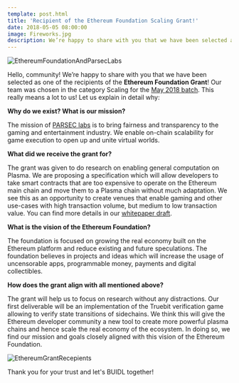 ```yaml
---
template: post.html
title: 'Recipient of the Ethereum Foundation Scaling Grant!'
date: 2018-05-05 08:00:00
image: Fireworks.jpg
description: We’re happy to share with you that we have been selected as one of the recipients of the <b>Ethereum Foundation Grant. This really means a lot to us! Let us explain in detail why.
---
```


<img src="/img/blog/EthereumFoundationAndParsecLabs.jpg" alt="EthereumFoundationAndParsecLabs">

Hello, community! We’re happy to share with you that we have been selected as one of the recipients of the <b>Ethereum Foundation Grant</b>! Our team was chosen in the category Scaling for the <a href="https://blog.ethereum.org/2018/05/02/announcing-may-2018-cohort-ef-grants/">May 2018 batch</a>. This really means a lot to us! Let us explain in detail why:

<b>Why do we exist? What is our mission?</b>

The mission of <a href="https://parseclabs.org">PARSEC labs</a> is to bring fairness and transparency to the gaming and entertainment industry. We enable on-chain scalability for game execution to open up and unite virtual worlds.

<b>What did we receive the grant for?</b>

The grant was given to do research on enabling general computation on Plasma. We are proposing a specification which will allow developers to take smart contracts that are too expensive to operate on the Ethereum main chain and move them to a Plasma chain without much adaptation. We see this as an opportunity to create venues that enable gaming and other use-cases with high transaction volume, but medium to low transaction value. You can find more details in our <a href="https://parseclabs.org/files/plasma-computation.pdf">whitepaper draft</a>.

<b>What is the vision of the Ethereum Foundation?</b>

The foundation is focused on growing the real economy built on the Ethereum platform and reduce existing and future speculations. The foundation believes in projects and ideas which will increase the usage of uncensorable apps, programmable money, payments and digital collectibles.

<b>How does the grant align with all mentioned above?</b>

The grant will help us to focus on research without any distractions. Our first deliverable will be an implementation of the Truebit verification game allowing to verify state transitions of sidechains. We think this will give the Ethereum developer community a new tool to create more powerful plasma chains and hence scale the real economy of the ecosystem. In doing so, we find our mission and goals closely aligned with this vision of the Ethereum Foundation.

<img src="/img/blog/EthereumGrantRecepients.jpg" alt="EthereumGrantRecepients">

Thank you for your trust and let's BUIDL together!

